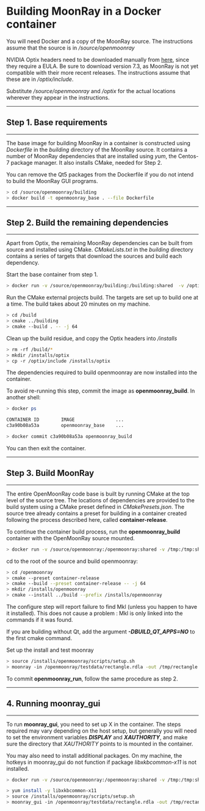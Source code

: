 # Building MoonRay in a Docker container

You will need Docker and a copy of the MoonRay source. The instructions assume that the source is in */source/openmoonray*

NVIDIA Optix headers need to be downloaded manually from [here](https://developer.nvidia.com/designworks/optix/downloads/legacy), since they require a EULA.
Be sure to download version 7.3, as MoonRay is not yet compatible with their more recent releases.
The instructions assume that these are in */optix/include*. 

Substitute */source/openmoonray* and */optix* for the actual locations wherever they appear in the instructions.

---
## Step 1. Base requirements
---

The base image for building MoonRay in a container is constructed using *Dockerfile* in the *building* directory of the MoonRay source. It contains a number of MoonRay dependencies that are installed using *yum*, the Centos-7 package manager. It also installs CMake, needed for Step 2.

You can remove the Qt5 packages from the Dockerfile if you do not intend to build the MoonRay GUI programs.

```bash
> cd /source/openmoonray/building
> docker build -t openmoonray_base . --file Dockerfile
```

---
## Step 2. Build the remaining dependencies
---

Apart from Optix, the remaining MoonRay dependencies can be built from source and installed using CMake. *CMakeLists.txt* in the *building* directory contains a series of targets that download the sources and build each dependency. 


Start the base container from step 1.

```bash
> docker run -v /source/openmoonray/building:/building:shared  -v /optix:/optix:shared --network=host --rm -it openmoonray_base
```

Run the CMake external projects build. The targets are set up to build one at a time. The build takes about 20 minutes on my machine.

```bash
> cd /build
> cmake ../building
> cmake --build . -- -j 64
```

Clean up the build residue, and copy the Optix headers into */installs*

```bash
> rm -rf /build/*
> mkdir /installs/optix
> cp -r /optix/include /installs/optix
```

The dependencies required to build openmoonray are now installed into the container.

To avoid re-running this step, commit the image as **openmoonray_build**. In another shell:

```bash
> docker ps

CONTAINER ID        IMAGE               ...
c3a90b08a53a        openmoonray_base    ...

> docker commit c3a90b08a53a openmoonray_build
```

You can then exit the container.

---
## Step 3. Build MoonRay
---

The entire OpenMoonRay code base is built by running CMake at the top level of the source tree. The locations of dependencies are provided to the build system using a CMake preset defined in *CMakePresets.json*. The source tree already contains a preset for building in a container created following the process described here, called **container-release**.

To continue the container build process, run the **openmoonray_build** container with the OpenMoonRay source mounted. 

```bash
> docker run -v /source/openmoonray:/openmoonray:shared -v /tmp:/tmp:shared --network=host --rm -it openmoonray_build
```

cd to the root of the source and build openmoonray:

```bash
> cd /openmoonray
> cmake --preset container-release 
> cmake --build --preset container-release -- -j 64
> mkdir /installs/openmoonray
> cmake --install ../build --prefix /installs/openmoonray
```
The configure step will report failure to find Mkl (unless you happen to have it installed). This does not cause a problem : Mkl is only linked into the commands if it was found.

If you are building without Qt, add the argument ***-DBUILD_QT_APPS=NO*** to the first cmake command. 

Set up the install and test moonray

```bash
> source /installs/openmoonray/scripts/setup.sh
> moonray -in /openmoonray/testdata/rectangle.rdla -out /tmp/rectangle.exr
```

To commit **openmoonray_run**, follow the same procedure as step 2.

---

## 4. Running moonray_gui 
---

To run **moonray_gui**, you need to set up X in the container. The steps required may vary depending on the host setup, but generally you will need to set the environment variables ***DISPLAY*** and ***XAUTHORITY***, and make sure the directory that *XAUTHORITY* points to is mounted in the container. 

You may also need to install additional packages. On my machine, the hotkeys in moonray_gui do not function if package *libxkbcommon-x11* is not installed.

```bash
> docker run -v /source/openmoonray:/openmoonray:shared -v /tmp:/tmp:shared -e DISPLAY=$DISPLAY -e XAUTHORITY=${XAUTHORITY} -v "${XAUTHORITY}:${XAUTHORITY}:z" --network=host --rm -it openmoonray_run

> yum install -y libxkbcommon-x11
> source /installs/openmoonray/scripts/setup.sh
> moonray_gui -in /openmoonray/testdata/rectangle.rdla -out /tmp/rectangle.exr
```
